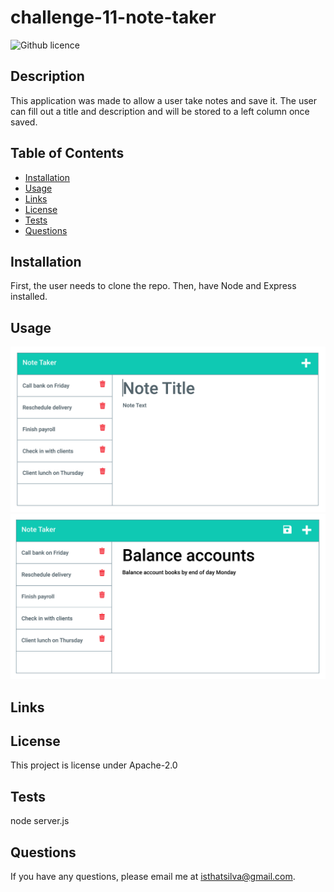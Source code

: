 # challenge-11-note-taker

![Github licence](https://img.shields.io/badge/License-Apache_2.0-blue.svg)

## Description

This application was made to allow a user take notes and save it. The user can fill out a title and description and will be stored to a left column once saved.

## Table of Contents

- [Installation](#installation)
- [Usage](#usage)
- [Links](#links)
- [License](#license)
- [Tests](#tests)
- [Questions](#questions)

## Installation

First, the user needs to clone the repo. Then, have Node and Express installed.

## Usage

![ScreenShot from application](./Assets/11-express-homework-demo-01.png)
![second screenshot from application](./Assets/11-express-homework-demo-02.png)

## Links



## License

This project is license under Apache-2.0

## Tests

node server.js

## Questions

If you have any questions, please email me at isthatsilva@gmail.com.